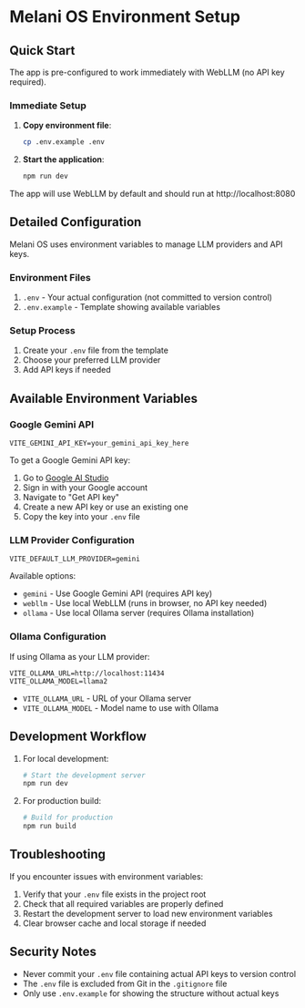 # Melani OS Environment Setup

## Quick Start

The app is pre-configured to work immediately with WebLLM (no API key required).

### Immediate Setup
1. **Copy environment file**:
   ```bash
   cp .env.example .env
   ```

2. **Start the application**:
   ```bash
   npm run dev
   ```

The app will use WebLLM by default and should run at http://localhost:8080

## Detailed Configuration

Melani OS uses environment variables to manage LLM providers and API keys.

### Environment Files

1. `.env` - Your actual configuration (not committed to version control)
2. `.env.example` - Template showing available variables

### Setup Process

1. Create your `.env` file from the template
2. Choose your preferred LLM provider
3. Add API keys if needed

## Available Environment Variables

### Google Gemini API

```
VITE_GEMINI_API_KEY=your_gemini_api_key_here
```

To get a Google Gemini API key:
1. Go to [Google AI Studio](https://ai.google.dev/)
2. Sign in with your Google account
3. Navigate to "Get API key"
4. Create a new API key or use an existing one
5. Copy the key into your `.env` file

### LLM Provider Configuration

```
VITE_DEFAULT_LLM_PROVIDER=gemini
```

Available options:
- `gemini` - Use Google Gemini API (requires API key)
- `webllm` - Use local WebLLM (runs in browser, no API key needed)
- `ollama` - Use local Ollama server (requires Ollama installation)

### Ollama Configuration

If using Ollama as your LLM provider:

```
VITE_OLLAMA_URL=http://localhost:11434
VITE_OLLAMA_MODEL=llama2
```

- `VITE_OLLAMA_URL` - URL of your Ollama server
- `VITE_OLLAMA_MODEL` - Model name to use with Ollama

## Development Workflow

1. For local development:
   ```bash
   # Start the development server
   npm run dev
   ```

2. For production build:
   ```bash
   # Build for production
   npm run build
   ```

## Troubleshooting

If you encounter issues with environment variables:

1. Verify that your `.env` file exists in the project root
2. Check that all required variables are properly defined
3. Restart the development server to load new environment variables
4. Clear browser cache and local storage if needed

## Security Notes

- Never commit your `.env` file containing actual API keys to version control
- The `.env` file is excluded from Git in the `.gitignore` file
- Only use `.env.example` for showing the structure without actual keys
